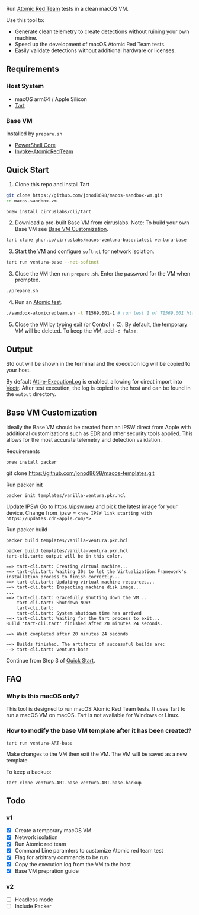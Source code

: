 Run [Atomic Red Team](https://atomicredteam.io/) tests in a clean macOS VM.

Use this tool to:
- Generate clean telemetry to create detections without ruining your own machine.
- Speed up the development of macOS Atomic Red Team tests.
- Easily validate detections without additional hardware or licenses.



## Requirements
### Host System
- macOS arm64 / Apple Silicon
- [Tart](https://github.com/cirruslabs/tart)

### Base VM
Installed by `prepare.sh`
- [PowerShell Core](https://github.com/PowerShell/PowerShell)
- [Invoke-AtomicRedTeam](https://github.com/redcanaryco/invoke-atomicredteam)

## Quick Start
1. Clone this repo and install Tart
```zsh
git clone https://github.com/jonod8698/macos-sandbox-vm.git
cd macos-sandbox-vm
```

```zsh
brew install cirruslabs/cli/tart
```

2. Download a pre-built Base VM from cirruslabs. Note: To build your own Base VM see [Base VM Customization](#base-vm-customization).
```zsh
tart clone ghcr.io/cirruslabs/macos-ventura-base:latest ventura-base
```

3. Start the VM and configure `softnet` for network isolation.
```zsh
tart run ventura-base --net-softnet
```

3. Close the VM then run `prepare.sh`. Enter the password for the VM when prompted.
```zsh
./prepare.sh
```

4. Run an [Atomic test](https://atomicredteam.io/tags/#macos).
```zsh
./sandbox-atomicredteam.sh -t T1569.001-1 # run test 1 of T1569.001 https://atomicredteam.io/execution/T1569.001/
```

5. Close the VM by typing exit (or Control + C). By default, the temporary VM will be deleted. To keep the VM, add `-d false`.

## Output
Std out will be shown in the terminal and the execution log will be copied to your host.

By default [Attire-ExecutionLog](https://github.com/redcanaryco/invoke-atomicredteam/wiki/Execution-Logging#attire-logger) is enabled, allowing for direct import into [Vectr](https://github.com/SecurityRiskAdvisors/VECTR). After test execution, the log is copied to the host and can be found in the `output` directory.

## Base VM Customization
Ideally the Base VM should be created from an IPSW direct from Apple with additional customizations such as EDR and other security tools applied. This allows for the most accurate telemetry and detection validation. 

Requirements
```
brew install packer
```

git clone https://github.com/jonod8698/macos-templates.git

Run packer init
```
packer init templates/vanilla-ventura.pkr.hcl 
```

Update IPSW
Go to https://ipsw.me/ and pick the latest image for your device. Change from_ipsw  = `<new IPSW link starting with https://updates.cdn-apple.com/*>`

Run packer build
```
packer build templates/vanilla-ventura.pkr.hcl
```

```
packer build templates/vanilla-ventura.pkr.hcl 
tart-cli.tart: output will be in this color.

==> tart-cli.tart: Creating virtual machine...
==> tart-cli.tart: Waiting 30s to let the Virtualization.Framework's installation process to finish correctly...
==> tart-cli.tart: Updating virtual machine resources...
==> tart-cli.tart: Inspecting machine disk image...
...
==> tart-cli.tart: Gracefully shutting down the VM...
    tart-cli.tart: Shutdown NOW!
    tart-cli.tart:
    tart-cli.tart: System shutdown time has arrived
==> tart-cli.tart: Waiting for the tart process to exit...
Build 'tart-cli.tart' finished after 20 minutes 24 seconds.

==> Wait completed after 20 minutes 24 seconds

==> Builds finished. The artifacts of successful builds are:
--> tart-cli.tart: ventura-base
```

Continue from Step 3 of [Quick Start](#quick-start).

## FAQ
### Why is this macOS only?
This tool is designed to run macOS Atomic Red Team tests. It uses Tart to run a macOS VM on macOS. Tart is not available for Windows or Linux.

### How to modify the base VM template after it has been created?

```
tart run ventura-ART-base
```

Make changes to the VM then exit the VM. The VM will be saved as a new template.

To keep a backup:
```
tart clone ventura-ART-base ventura-ART-base-backup
```

## Todo
### v1
- [x] Create a temporary macOS VM
- [x] Network isolation
- [x] Run Atomic red team
- [x] Command Line paramters to customize Atomic red team test
- [x] Flag for arbitrary commands to be run
- [x] Copy the execution log from the VM to the host
- [x] Base VM prepration guide

### v2
- [ ] Headless mode
- [ ] Include Packer